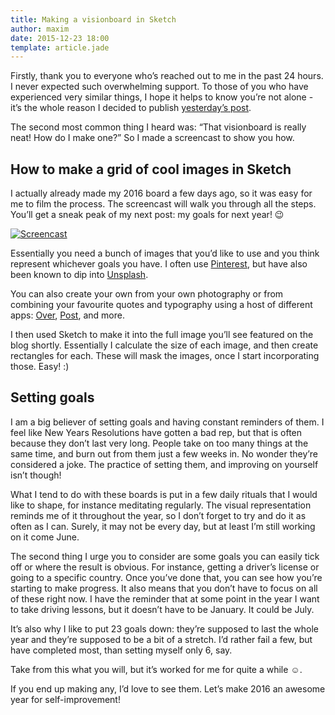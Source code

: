 ```yaml
---
title: Making a visionboard in Sketch	
author: maxim
date: 2015-12-23 18:00
template: article.jade
---
```


Firstly, thank you to everyone who’s reached out to me in the past 24 hours. I never expected such overwhelming support. To those of you who have experienced very similar things, I hope it helps to know you’re not alone - it’s the whole reason I decided to publish [yesterday’s post](http://www.mennenia.com/articles/2015-12-23-goodbye2015/). 

The second most common thing I heard was: “That visionboard is really neat! How do I make one?” So I made a screencast to show you how. 

## How to make a grid of cool images in Sketch

I actually already made my 2016 board a few days ago, so it was easy for me to film the process. The screencast will walk you through all the steps. You’ll get a sneak peak of my next post: my goals for next year! 😉

[![Screencast](http://img.youtube.com/vi/WSnW_duDh-A/0.jpg)](http://www.youtube.com/watch?v=WSnW_duDh-A)

Essentially you need a bunch of images that you’d like to use and you think represent whichever goals you have. I often use [Pinterest], but have also been known to dip into [Unsplash].

You can also create your own from your own photography or from combining your favourite quotes and typography using a host of different apps: [Over], [Post], and more. 

I then used Sketch to make it into the full image you’ll see featured on the blog shortly. Essentially I calculate the size of each image, and then create rectangles for each. These will mask the images, once I start incorporating those. Easy! :)

## Setting goals

I am a big believer of setting goals and having constant reminders of them. I feel like New Years Resolutions have gotten a bad rep, but that is often because they don’t last very long. People take on too many things at the same time, and burn out from them just a few weeks in. No wonder they’re considered a joke. The practice of setting them, and improving on yourself isn’t though! 

What I tend to do with these boards is put in a few daily rituals that I would like to shape, for instance meditating regularly. The visual representation reminds me of it throughout the year, so I don’t forget to try and do it as often as I can. Surely, it may not be every day, but at least I’m still working on it come June. 

The second thing I urge you to consider are some goals you can easily tick off or where the result is obvious. For instance, getting a driver’s license or going to a specific country. Once you’ve done that, you can see how you’re starting to make progress. It also means that you don’t have to focus on all of these right now. I have the reminder that at some point in the year I want to take driving lessons, but it doesn’t have to be January. It could be July. 

It’s also why I like to put 23 goals down: they’re supposed to last the whole year and they’re supposed to be a bit of a stretch. I’d rather fail a few, but have completed most, than setting myself only 6, say. 

Take from this what you will, but it’s worked for me for quite a while ☺️.

If you end up making any, I’d love to see them. Let’s make 2016 an awesome year for self-improvement!


[Pinterest]: https://www.pinterest.com
[Unsplash]: https://unsplash.com
[Over]: http://madewithover.com
[Post]: https://post.adobe.com